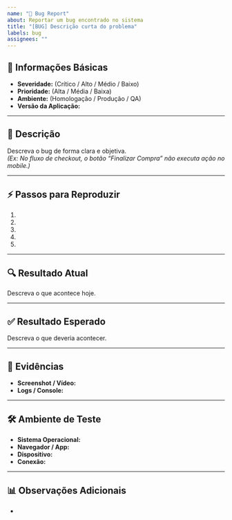 ```yaml
---
name: "🐞 Bug Report"
about: Reportar um bug encontrado no sistema
title: "[BUG] Descrição curta do problema"
labels: bug
assignees: ""
---
```


## 📌 Informações Básicas

- **Severidade:** (Crítico / Alto / Médio / Baixo)
- **Prioridade:** (Alta / Média / Baixa)
- **Ambiente:** (Homologação / Produção / QA)
- **Versão da Aplicação:**

---

## 📝 Descrição

Descreva o bug de forma clara e objetiva.  
_(Ex: No fluxo de checkout, o botão “Finalizar Compra” não executa ação no mobile.)_

---

## ⚡ Passos para Reproduzir

1.
2.
3.
4.
5.

---

## 🔍 Resultado Atual

Descreva o que acontece hoje.

---

## ✅ Resultado Esperado

Descreva o que deveria acontecer.

---

## 📱 Evidências

- **Screenshot / Vídeo:**
- **Logs / Console:**

---

## 🛠 Ambiente de Teste

- **Sistema Operacional:**
- **Navegador / App:**
- **Dispositivo:**
- **Conexão:**

---

## 📊 Observações Adicionais

-
